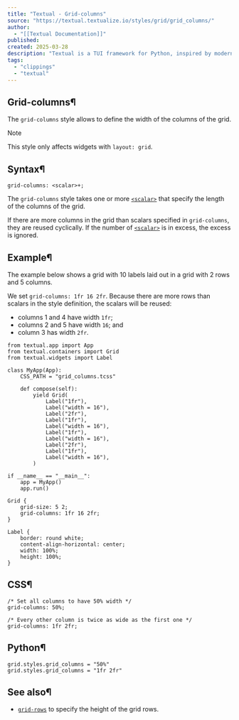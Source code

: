 ```yaml
---
title: "Textual - Grid-columns"
source: "https://textual.textualize.io/styles/grid/grid_columns/"
author:
  - "[[Textual Documentation]]"
published:
created: 2025-03-28
description: "Textual is a TUI framework for Python, inspired by modern web development."
tags:
  - "clippings"
  - "textual"
---
```

## Grid-columns¶

The `grid-columns` style allows to define the width of the columns of the grid.

Note

This style only affects widgets with `layout: grid`.

## Syntax¶

```
grid-columns: <scalar>+;
```

The `grid-columns` style takes one or more [`<scalar>`](https://textual.textualize.io/css_types/scalar/) that specify the length of the columns of the grid.

If there are more columns in the grid than scalars specified in `grid-columns`, they are reused cyclically. If the number of [`<scalar>`](https://textual.textualize.io/css_types/scalar/) is in excess, the excess is ignored.

## Example¶

The example below shows a grid with 10 labels laid out in a grid with 2 rows and 5 columns.

We set `grid-columns: 1fr 16 2fr`. Because there are more rows than scalars in the style definition, the scalars will be reused:

- columns 1 and 4 have width `1fr`;
- columns 2 and 5 have width `16`; and
- column 3 has width `2fr`.

<!-- SVG content removed by SVG Remover -->

```
from textual.app import App
from textual.containers import Grid
from textual.widgets import Label

class MyApp(App):
    CSS_PATH = "grid_columns.tcss"

    def compose(self):
        yield Grid(
            Label("1fr"),
            Label("width = 16"),
            Label("2fr"),
            Label("1fr"),
            Label("width = 16"),
            Label("1fr"),
            Label("width = 16"),
            Label("2fr"),
            Label("1fr"),
            Label("width = 16"),
        )

if __name__ == "__main__":
    app = MyApp()
    app.run()
```

```
Grid {
    grid-size: 5 2;
    grid-columns: 1fr 16 2fr;
}

Label {
    border: round white;
    content-align-horizontal: center;
    width: 100%;
    height: 100%;
}
```

## CSS¶

```
/* Set all columns to have 50% width */
grid-columns: 50%;

/* Every other column is twice as wide as the first one */
grid-columns: 1fr 2fr;
```

## Python¶

```
grid.styles.grid_columns = "50%"
grid.styles.grid_columns = "1fr 2fr"
```

## See also¶

- [`grid-rows`](https://textual.textualize.io/styles/grid/grid_rows/) to specify the height of the grid rows.